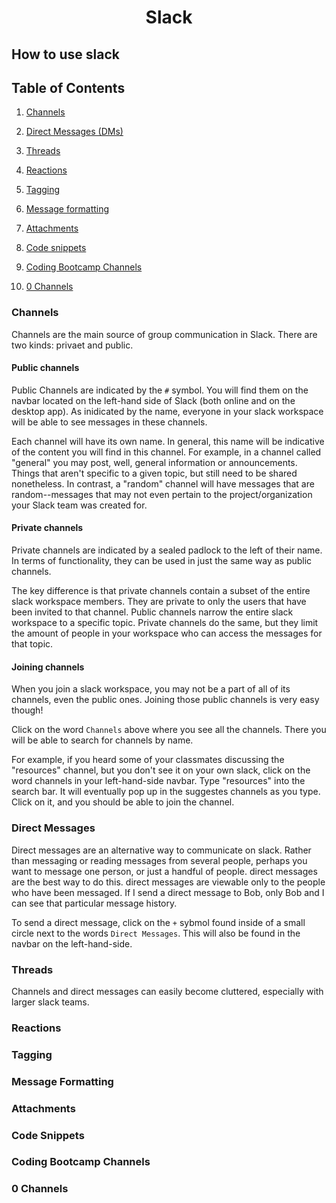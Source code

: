 <h1 align="center">Slack</h1>

## How to use slack

## Table of Contents

1. [Channels](#channels)

2. [Direct Messages (DMs)](#direct-messages)

3. [Threads](#threads)

4. [Reactions](#reactions)

5. [Tagging](#tagging)

6. [Message formatting](#message-formatting)

7. [Attachments](#attachments)

8. [Code snippets](#code-snippets)

9. [Coding Bootcamp Channels](#coding-bootcamp-channels)

10. [0 Channels](#0-channels)



### Channels
Channels are the main source of group communication in Slack. There are two kinds: privaet and public.

#### Public channels
Public Channels are indicated by the `#` symbol. You will find them on the navbar located on the left-hand side of Slack (both online and on the desktop app). As inidicated by the name, everyone in your slack workspace will be able to see messages in these channels. 

Each channel will have its own name. In general, this name will be indicative of the content you will find in this channel. For example, in a channel called "general" you may post, well, general information or announcements. Things that aren't specific to a given topic, but still need to be shared nonetheless. In contrast, a "random" channel will have messages that are random--messages that may not even pertain to the project/organization your Slack team was created for. 

#### Private channels
Private channels are indicated by a sealed padlock to the left of their name. In terms of functionality, they can be used in just the same way as public channels. 

The key difference is that private channels contain a subset of the entire slack workspace members. They are private to only the users that have been invited to that channel. Public channels narrow the entire slack workspace to a specific topic. Private channels do the same, but they limit the amount of people in your workspace who can access the messages for that topic.

#### Joining channels
When you join a slack workspace, you may not be a part of all of its channels, even the public ones. Joining those public channels is very easy though! 

Click on the word `Channels` above where you see all the channels. There you will be able to search for channels by name. 

For example, if you heard some of your classmates discussing the "resources" channel, but you don't see it on your own slack, click on the word channels in your left-hand-side navbar. Type "resources" into the search bar. It will eventually pop up in the suggestes channels as you type. Click on it, and you should be able to join the channel.

### Direct Messages 
Direct messages are an alternative way to communicate on slack. Rather than messaging or reading messages from several people, perhaps you want to message one person, or just a handful of people. direct messages are the best way to do this. direct messages are viewable only to the people who have been messaged. If I send a direct message to Bob, only Bob and I can see that particular message history. 

To send a direct message, click on the `+` sybmol found inside of a small circle next to the words `Direct Messages`. This will also be found in the navbar on the left-hand-side. 

### Threads
Channels and direct messages can easily become cluttered, especially with larger slack teams. 

### Reactions


### Tagging


### Message Formatting


### Attachments


### Code Snippets


### Coding Bootcamp Channels


### 0 Channels